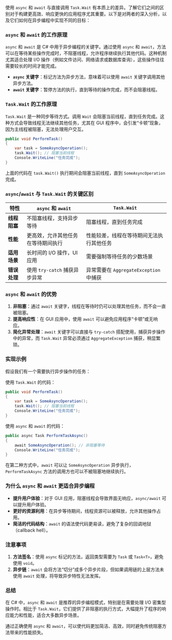 使用 `async` 和 `await` 与直接调用 `Task.Wait` 有本质上的差异。了解它们之间的区别对于构建更高效、响应更快的应用程序尤其重要。以下是对两者的深入分析，以及它们如何在异步编程中实现不同的目标：

### `async` 和 `await` 的工作原理
`async` 和 `await` 是 C# 中用于异步编程的关键字。通过使用 `async` 和 `await`，方法可以在等待某些操作完成时，不阻塞线程，允许程序继续执行其他代码。这种机制尤其适合处理 I/O 操作（例如文件访问、网络请求或数据库查询），这些操作往往需要较长的时间才能完成。

- **`async` 关键字**：标记方法为异步方法，意味着可以使用 `await` 关键字调用其他异步方法。
- **`await` 关键字**：暂停方法的执行，直到等待的操作完成，而不会阻塞线程。

### `Task.Wait` 的工作原理
`Task.Wait` 是一种同步等待方式。调用 `Wait` 会阻塞当前线程，直到任务完成。这种方式会导致线程无法继续其他任务，尤其在 GUI 程序中，会引发“卡顿”现象，因为主线程被阻塞，无法处理用户交互。

```csharp
public void PerformTask()
{
    var task = SomeAsyncOperation();
    task.Wait(); // 阻塞当前线程
    Console.WriteLine("任务完成");
}
```

上面的代码在 `task.Wait()` 执行期间会阻塞当前线程，直到 `SomeAsyncOperation` 完成。

### `async`/`await` 与 `Task.Wait` 的关键区别

| 特性               | `async` 和 `await`                         | `Task.Wait`                      |
|------------------|------------------------------------------|----------------------------------|
| **线程阻塞**       | 不阻塞线程，支持异步等待                     | 阻塞线程，直到任务完成             |
| **性能**           | 更高效，允许其他任务在等待期间执行             | 性能较差，线程在等待期间无法执行其他任务 |
| **适用场景**       | 长时间的 I/O 操作，UI 应用                  | 需要强制等待任务的少数场景         |
| **错误处理**       | 使用 `try-catch` 捕获异步异常                 | 异常需要在 `AggregateException` 中捕获 |

### `async` 和 `await` 的优势
1. **非阻塞**：通过 `await` 关键字，线程在等待时仍可以处理其他任务，而不会一直被阻塞。
2. **提高响应性**：在 GUI 应用中，使用 `await` 可以避免应用程序“卡顿”或无响应。
3. **简化异常处理**：`await` 关键字可以直接与 `try-catch` 搭配使用，捕获异步操作中的异常，而 `Task.Wait` 异常必须通过 `AggregateException` 捕获，稍显繁琐。

### 实现示例
假设我们有一个需要执行异步操作的任务：

使用 `Task.Wait` 的代码：
```csharp
public void PerformTask()
{
    var task = SomeAsyncOperation();
    task.Wait(); // 阻塞当前线程
    Console.WriteLine("任务完成");
}
```

使用 `async` 和 `await` 的代码：
```csharp
public async Task PerformTaskAsync()
{
    await SomeAsyncOperation(); // 非阻塞等待
    Console.WriteLine("任务完成");
}
```

在第二种方式中，`await` 可以让 `SomeAsyncOperation` 异步执行，`PerformTaskAsync` 方法的调用方也可以不被阻塞地继续执行。

### 为什么 `async` 和 `await` 更适合异步编程
- **提升用户体验**：对于 GUI 应用，阻塞线程会导致界面无响应，`async/await` 可以提升用户体验。
- **更好的资源利用**：在异步等待期间，线程资源可以被释放，允许其他操作占用。
- **简洁的代码结构**：`await` 的语法使代码更易读，避免了复杂的回调地狱（callback hell）。

### 注意事项
1. **方法签名**：使用 `async` 标记的方法，返回类型需要为 `Task` 或 `Task<T>`，避免使用 `void`。
2. **异步链**：`await` 会将方法“切分”成多个异步片段，但如果调用链的上层方法未使用 `await` 处理，将导致异步特性无法发挥。

### 总结
在 C# 中，`async` 和 `await` 是推荐的异步编程模式，特别是在需要处理 I/O 密集型操作时。相比于 `Task.Wait`，它们提供了非阻塞的执行方式，大幅提升了程序的响应能力和性能，适合大多数异步场景。

通过正确使用 `async` 和 `await`，可以使代码更加简洁、高效，同时避免传统阻塞方法带来的性能损失。
